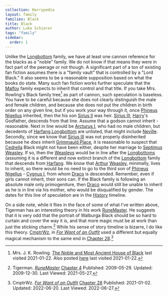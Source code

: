 ```yaml
---
collection: Harrypedia
layout: family
families: Black
title: Black
author: Luke Schierer
tags: "family"
sidebar:
  order: 1
---
```


Unlike the [Longbottom][] family, we have at least one cannon reference for the
blacks as a "noble" family. We do not know if that means they were in fact
part of the peerage or not though. A significant part of a ton of existing
fan fiction assumes there is a "family vault" that is controlled by a "Lord
Black." It also seems to be a reasonable supposition based on what the books do
state. Many such fan fiction works further speculate that the [Malfoy][] family
expects to inherit that control and that title. If you take Mrs. Rowling's
Black family tree[^210122-26] as part of cannon, such speculation is baseless.
You have to be careful because she does not clearly distinguish the male and
female children, and because she does not put the children in birth order on
any given line, but if you work your way through it, once [Phineus Nigellus]
inherited, then the his son [Sirius II] was heir. [Sirius III], [Harry]'s
Godfather, descends from that line. Assume that a godson cannot inherit -
reasonable. Next in line would be [Arcturus I](Arcturus), who had no male
children, but decedents of [Harfang Longbottom][Harfang] are unlisted, that
might include [Neville]. Secondly, since we know that [Sirius III][] was
not properly disinherited because he _does_ inherit [Grimmauld Place], it
is reasonable to suspect that [Cedrella][] Black might not have been either,
despite her marriage to [Septimus Weasley][Septimus]. If so, then the
[Weasleys][] would be in line after the [Longbottoms] (assuming it is a
different and now extinct branch of the [Longbottom][] family that descends
from [Harfang][]. We _know_ that [Arthur][] [Weasley][], minimally, lives
to inherit, so there would be no need to go to the third son of [Phineus
Nigellus][] - [Cygnus I][], from whom [Draco][] is descended. Remember,
even if girls cannot inherit, their sons can. If the Black family is
following an absolute male only primogeniture, then [Draco][] would still
be unable to inherit as he is in line via his mother, who would be
disqualified by gender. The dates for this line of speculation are in
the [History][] timeline.

[History]: ../../history
[Draco]: ../Malfoy/Draco_Lucius/
[Phineus Nigellus]: phineus_nigellus
[Cygnus I]: ../Black/cygnus
[Malfoy]: ../malfoy
[Weasleys]: ../weasley
[Weasley]: ../weasley
[Harfang]: ../longbottom/harfang
[Arthur]: ../Weasley/arthur/
[Cedrella]: cedrella
[Septimus]: ../Weasley/septimus/
[Sirius III]: sirius_iii
[Sirius II]: sirius_ii
[Longbottom]: ../longbottom
[Longbottoms]: ../longbottom
[Grimmauld Place]: ../../grimmauld_place
[Neville]: ../Longbottom/Neville/
[Harry]: ../Potter/Harry_James/

On a side note, while it flies in the face of some of what I've written above,
Tigerman has an interesting theory in his work [RuneMaster][RMff1]. He suggests
that it is very odd that the portrait of Walburga Black should be so hard to
curtain and cover the way it is, and that more magic must be at work than just
the sticking charm.[^210527-1] While his sense of story timeline is bizarre, I
do like this theory. [CmptrWz][CW1], in _[For Want of an Outfit][FWO1]_ used a
different but equally magical mechanism to the same end in [Chapter
28][FWOC28-1].[^220627-1]

[CW1]: https://archiveofourown.org/users/CmptrWz/pseuds/CmptrWz
[FWO1]: https://archiveofourown.org/works/28507302/
[FWO2]: https://archiveofourown.org/works/28507302/
[FWOC28-1]: https://archiveofourown.org/works/28507302/chapters/78741424

[^220627-1]:
    CmptrWz. _[For Want of an Outfit][FWO2]_
    [Chapter 28](https://archiveofourown.org/works/28507302/chapters/78741424)
    Published: 2021-01-02. Updated: 2022-06-20. Last Viewed: 2022-06-27.

[^210527-1]:
    Tigerman. _[RuneMaster](https://www.fanfiction.net/s/5077573)_
    [Chapter 4](https://www.fanfiction.net/s/5077573/4/RuneMaster)
    Published: 2009-05-29. Updated: 2009-12-30. Last Viewed: 2021-05-27.

[RMff1]: https://www.fanfiction.net/s/5077573

[^210122-26]:
    Mrs. J. K. Rowling.
    [The Noble and Most Ancient House of Black](https://i.imgur.com/GbPzUmg.jpg)
    last visited 2021-01-22. Also posted
    [here](https://static.wikia.nocookie.net/harrypotter/images/4/4f/JKRBlackFamilyTree.jpg/revision/latest/scale-to-width-down/1000?cb=20120710010553)
    last visited 2021-01-22.
